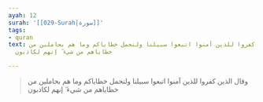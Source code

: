 ```yaml
---
ayah: 12
surah: '[[029-Surah|سورة]]'
tags:
- quran
text: وقال الذين كفروا للذين آمنوا اتبعوا سبيلنا ولنحمل خطاياكم وما هم بحاملين من
  خطاياهم من شيء ۖ إنهم لكاذبون

---
```

> وقال الذين كفروا للذين آمنوا اتبعوا سبيلنا ولنحمل خطاياكم وما هم بحاملين من خطاياهم من شيء ۖ إنهم لكاذبون
